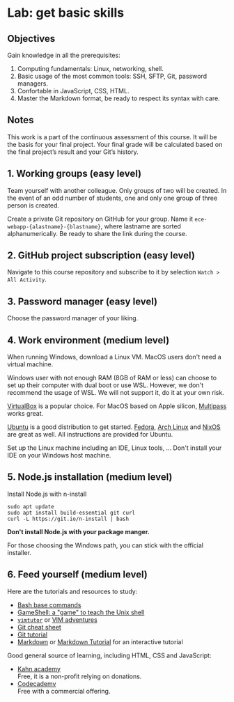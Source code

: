 
# Lab: get basic skills

## Objectives

Gain knowledge in all the prerequisites:

1. Computing fundamentals: Linux, networking, shell.
2. Basic usage of the most common tools: SSH, SFTP, Git, password managers.
3. Confortable in JavaScript, CSS, HTML.
4. Master the Markdown format, be ready to respect its syntax with care.

## Notes

This work is a part of the continuous assessment of this course. It will be the basis for your final project. Your final grade will be calculated based on the final project’s result and your Git’s history.

## 1. Working groups (easy level)

Team yourself with another colleague. Only groups of two will be created. In the
event of an odd number of students, one and only one group of three person is created.

Create a private Git repository on GitHub for your group. Name it `ece-webapp-{alastname}-{blastname}`, where lastname are sorted alphanumerically. Be ready to share the link during the course.

## 2. GitHub project subscription (easy level)

Navigate to this course repository and subscribe to it by selection `Watch > All Activity`.

## 3. Password manager (easy level)

Choose the password manager of your liking.

## 4. Work environment (medium level)

When running Windows, download a Linux VM. MacOS users don't need a virtual machine.

Windows user with not enough RAM (8GB of RAM or less) can choose to set up their computer with dual boot or use WSL. However, we don't recommend the usage of WSL. We will not support it, do it at your own risk.

[VirtualBox](https://www.virtualbox.org/) is a popular choice. For MacOS based on Apple silicon, [Multipass](https://multipass.run/docs/installing-on-macos) works great.

[Ubuntu](https://ubuntu.com/) is a good distribution to get started. [Fedora](https://getfedora.org/), [Arch Linux](https://archlinux.org/) and [NixOS](https://nixos.org/) are great as well. All instructions are provided for Ubuntu.

Set up the Linux machine including an IDE, Linux tools, ... Don't install your IDE on your Windows host machine.

## 5. Node.js installation (medium level)

Install Node.js with n-install
```
sudo apt update
sudo apt install build-essential git curl
curl -L https://git.io/n-install | bash
```

**Don't install Node.js with your package manger.**

For those choosing the Windows path, you can stick with the official installer.

## 6. Feed yourself (medium level)

Here are the tutorials and resources to study:

* [Bash base commands](https://www.educative.io/blog/bash-shell-command-cheat-sheet)
* [GameShell: a "game" to teach the Unix shell](https://github.com/phyver/GameShell)
* [`vimtutor`](https://manpages.ubuntu.com/manpages/bionic/en/man1/vimtutor.1.html) or [VIM adventures](https://vim-adventures.com/)
* [Git cheat sheet](https://git-tower.com/blog/git-cheat-sheet/)
* [Git tutorial](https://git-scm.com/docs/gittutorial)
* [Markdown](https://www.markdownguide.org/) or [Markdown Tutorial](https://www.markdowntutorial.com) for an interactive tutorial

Good general source of learning, including HTML, CSS and JavaScript:

* [Kahn academy](https://www.khanacademy.org/)   
  Free, it is a non-profit relying on donations.
* [Codecademy](https://www.codecademy.com)   
  Free with a commercial offering.
